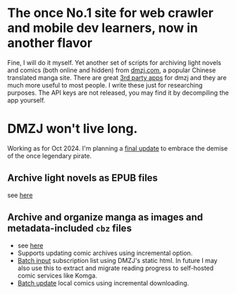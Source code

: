 # The once No.1 site for web crawler and mobile dev learners, now in another flavor

Fine, I will do it myself. Yet another set of scripts for archiving light novels and comics (both online and hidden) from [dmzj.com](dmzj.com), a popular Chinese translated manga site. There are great [3rd party apps](https://github.com/xiaoyaocz/flutter_dmzj) for dmzj and they are much more useful to most people. I write these just for researching purposes. The API keys are not released, you may find it by decompiling the app yourself.

# DMZJ won't live long.

Working as for Oct 2024. I'm planning a [final update](https://zeyuzhang3.notion.site/DMZJ-crawler-final-PRD-and-tracker-132d6dc1a5c280fb8f86e0081c7ed5b4) to embrace the demise of the once legendary pirate.

## Archive light novels as EPUB files
see [here](./epubMaker.js)

## Archive and organize manga as images and metadata-included `cbz` files
- see [here](./comicArchiver.js)
- Supports updating comic archives using incremental option.
- [Batch input](./comicSubscriptionImporter.js) subscription list using DMZJ's static html. In future I may also use this to extract and migrate reading progress to self-hosted comic services like Komga.
- [Batch update](./comicBatchUpdater.js) local comics using incremental downloading.


